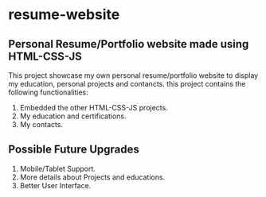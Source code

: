 # resume-website

## Personal Resume/Portfolio website made using HTML-CSS-JS

This project showcase my own personal resume/portfolio website to display my education, personal projects and contancts. this project contains the following functionalities:

1. Embedded the other HTML-CSS-JS projects.
2. My education and certifications.
3. My contacts.

## Possible Future Upgrades

1. Mobile/Tablet Support.
2. More details about Projects and educations.
3. Better User Interface.
